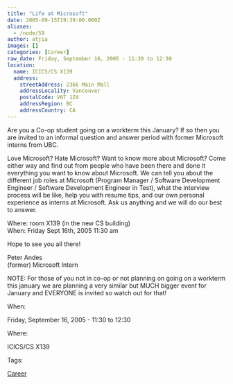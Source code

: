 ```yaml
---
title: "Life at Microsoft"
date: 2005-09-15T19:39:00.000Z
aliases:
  - /node/59
author: atjia
images: []
categories: [Career]
raw_date: Friday, September 16, 2005 - 11:30 to 12:30
location:
  name: ICICS/CS X139
  address:
    streetAddress: 2366 Main Mall
    addressLocality: Vancouver
    postalCode: V6T 1Z4
    addressRegion: BC
    addressCountry: CA
---
```


Are you a Co-op student going on a workterm this January? If so then you are invited to an informal question and answer period with former Microsoft interns from UBC.

Love Microsoft? Hate Microsoft? Want to know more about Microsoft? Come either way and find out from people who have been there and done it everything you want to know about Microsoft. We can tell you about the different job roles at Microsoft (Program Manager / Software Development Engineer / Software Development Engineer in Test), what the interview process will be like, help you with resume tips, and our own personal experience as interns at Microsoft. Ask us anything and we will do our best to answer.

Where: room X139 (in the new CS building) \
When: Friday Sept 16th, 2005 11:30 am

Hope to see you all there!

Peter Andes \
(former) Microsoft Intern

NOTE: For those of you not in co-op or not planning on going on a workterm this january we are planning a very similar but MUCH bigger event for January and EVERYONE is invited so watch out for that!

When: 

Friday, September 16, 2005 - 11:30 to 12:30

Where: 

ICICS/CS X139

Tags: 

[Career](/career)
